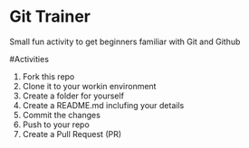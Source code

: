 # Git Trainer
Small fun activity to get beginners familiar with Git and Github

#Activities
1. Fork this repo
2. Clone it to your workin environment
3. Create a folder for yourself
4. Create a README.md inclufing your details
5. Commit the changes
6. Push to your repo
7. Create a Pull Request (PR)
